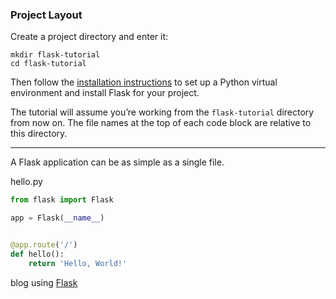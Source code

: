 ### Project Layout
Create a project directory and enter it:

```
mkdir flask-tutorial
cd flask-tutorial
```
Then follow the [installation instructions](http://flask.pocoo.org/docs/1.0/installation/) to set up a Python virtual environment and install Flask for your project.

The tutorial will assume you’re working from the `flask-tutorial` directory from now on. The file names at the top of each code block are relative to this directory.

---

A Flask application can be as simple as a single file.

hello.py

```python
from flask import Flask

app = Flask(__name__)


@app.route('/')
def hello():
    return 'Hello, World!'
```


blog using [Flask](http://flask.pocoo.org/docs/1.0/tutorial/factory/)
